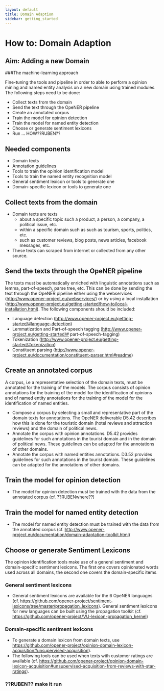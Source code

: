 ```yaml
---
layout: default
title: Domain Adaption
sidebar: getting_started
---
```


# How to: Domain Adaption

## Aim: Adding a new Domain 

###The machine-learning approach

Fine-tuning the tools and pipeline in order to able to perform a opinion mining and named entity analysis on a new domain using trained modules. The following steps need to be done:

+ Collect texts from the domain
+ Send the text through the OpeNER pipeline 
+ Create an annotated corpus
+ Train the model for opinion detection
+	Train the model for named entity detection
+ Choose or generate sentiment lexicons
+ Run ... HOW??RUBEN??

## Needed components

+ Domain texts 
+ Annotation guidelines
+ Tools to train the opinion identification model
+ Tools to train the named entity recognition model
+ General sentiment lexicon or tools to generate one
+ Domain-specific lexicon or tools to generate one 


## Collect texts from the domain
+ Domain texts are texts
  + about a specific topic such a product, a person, a company,  a political issue, etc. 
  + within a specific domain such as such as tourism, sports, politics, etc.
  + such as customer reviews, blog posts, news articles, facebook messages, etc. 
+ These texts can scraped from internet or collected from any other source. 

## Send the texts through the OpeNER pipeline
The texts must be automatically enriched with linguistic annotations such as lemma, part-of-speech, parse tree, etc. This can be done by sending the text through the OpeNER pipeline either using the webservices (http://www.opener-project.eu/webservices/) or by using a local installation (http://www.opener-project.eu/getting-started/how-to/local-installation.html). 
The following components should be included: 
+ Language detection (http://www.opener-project.eu/getting-started/#language-detection)
+ Lemmatization and Part-of-speech tagging (http://www.opener-project.eu/getting-started/# part-of-speech-tagging)
+ Tokenization (http://www.opener-project.eu/getting-started/#okenization)
+ Constituent parsing (http://www.opener-project.eu/documentation/constituent-parser.html#readme)


## Create an annotated corpus
A corpus, i.e a representative selection of the domain texts,  must be annotated for the training of the models. The corpus consists of opinion annotations for the training of the model for the identification of opinions and of named entity annotations for the training of the model for the identification of named entities. 
+ Compose a corpus by selecting a small and representative part of the domain texts for annotations. The OpeNER deliverable D5.42 describes how this is done for the touristic domain (hotel reviews and attraction reviews) and the domain of political news.
+ Annotate the corpus with opinion annotations. D5.42  provides guidelines for such annotations in the tourist domain and in the domain of political news. These guidelines can be adapted for the annotations of other domains. 
+ Annotate the corpus with named entities annotations.  D3.52 provides guidelines for such annotations in the tourist domain. These guidelines can be adapted for the annotations of other domains.

## Train the model for opinion detection
+ The model for opinion detection must be trained with the data from the annotated corpus (cf. ??RUBENwhere??)

## Train the model for named entity detection
+ The model for named entity detection must be trained with the data from the annotated corpus (cf. http://www.opener-project.eu/documentation/domain-adaptation-toolkit.html) 

## Choose or generate Sentiment Lexicons
The opinion identification tools make use of a general sentiment and domain-specific sentiment lexicons. The first one covers opinionated words used across all domains, the second one covers the domain-specific items.  
### General sentiment lexicons
+ General sentiment lexicons are available for the 6 OpeNER languages (cf. https://github.com/opener-project/sentiment-lexicons/tree/master/propagation_lexicons). General sentiment lexicons for new languages can be built using the propagation toolkit (cf. https://github.com/opener-project/VU-lexicon-propagation_kernel)

### Domain-specific sentiment lexicons
+ To generate a domain lexicon from domain texts, use https://github.com/opener-project/opinion-domain-lexicon-acquisition#unsupervised-acquisition). 
+ The following tools can be used when texts with customer ratings are available (cf.  https://github.com/opener-project/opinion-domain-lexicon-acquisition#unsupervised-acquisition-from-reviews-with-star-ratings). 

###  ??RUBEN?? make it run
